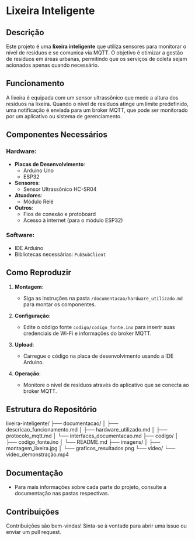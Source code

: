 # Lixeira Inteligente

## Descrição

Este projeto é uma **lixeira inteligente** que utiliza sensores para monitorar o nível de resíduos e se comunica via MQTT. O objetivo é otimizar a gestão de resíduos em áreas urbanas, permitindo que os serviços de coleta sejam acionados apenas quando necessário.

## Funcionamento

A lixeira é equipada com um sensor ultrassônico que mede a altura dos resíduos na lixeira. Quando o nível de resíduos atinge um limite predefinido, uma notificação é enviada para um broker MQTT, que pode ser monitorado por um aplicativo ou sistema de gerenciamento.

## Componentes Necessários

### Hardware:

- **Placas de Desenvolvimento**:
  - Arduino Uno
  - ESP32
- **Sensores**:
  - Sensor Ultrassônico HC-SR04
- **Atuadores**:
  - Módulo Relé
- **Outros**:
  - Fios de conexão e protoboard
  - Acesso à internet (para o módulo ESP32)

### Software:

- IDE Arduino
- Bibliotecas necessárias: `PubSubClient`

## Como Reproduzir

1. **Montagem**:

   - Siga as instruções na pasta `/documentacao/hardware_utilizado.md` para montar os componentes.

2. **Configuração**:

   - Edite o código fonte `codigo/codigo_fonte.ino` para inserir suas credenciais de Wi-Fi e informações do broker MQTT.

3. **Upload**:

   - Carregue o código na placa de desenvolvimento usando a IDE Arduino.

4. **Operação**:
   - Monitore o nível de resíduos através do aplicativo que se conecta ao broker MQTT.

## Estrutura do Repositório

lixeira-inteligente/
├── documentacao/
│ ├── descricao_funcionamento.md
│ ├── hardware_utilizado.md
│ ├── protocolo_mqtt.md
│ └── interfaces_documentacao.md
├── codigo/
│ ├── codigo_fonte.ino
│ └── README.md
├── imagens/
│ ├── montagem_lixeira.jpg
│ └── graficos_resultados.png
└── video/
└── video_demonstração.mp4

## Documentação

- Para mais informações sobre cada parte do projeto, consulte a documentação nas pastas respectivas.

## Contribuições

Contribuições são bem-vindas! Sinta-se à vontade para abrir uma issue ou enviar um pull request.
